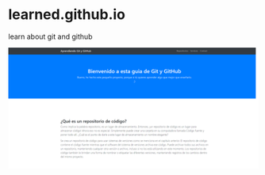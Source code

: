 # learned.github.io
 learn about git and github
 
 ![alt text](https://github.com/David-Matos-Salvador/learned.github.io/blob/master/img/github.png)

